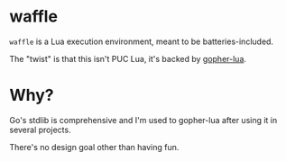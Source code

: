 waffle
===

`waffle` is a Lua execution environment, meant to be batteries-included.

The "twist" is that this isn't PUC Lua, it's backed by [gopher-lua][1].


Why?
===

Go's stdlib is comprehensive and I'm used to gopher-lua after using it in
several projects.

There's no design goal other than having fun.



[1]: https://github.com/yuin/gopher-lua

